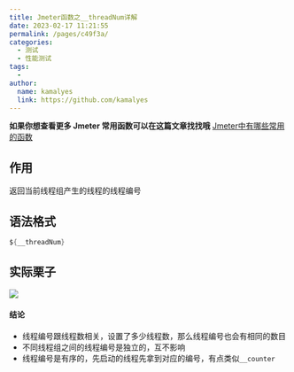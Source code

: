 ```yaml
---
title: Jmeter函数之__threadNum详解
date: 2023-02-17 11:21:55
permalink: /pages/c49f3a/
categories:
  - 测试
  - 性能测试
tags:
  - 
author: 
  name: kamalyes
  link: https://github.com/kamalyes
---
```

**如果你想查看更多 Jmeter 常用函数可以在这篇文章找找哦**
[Jmeter中有哪些常用的函数](./01.Jmeter中有哪些常用的函数.md)

作用
--

返回当前线程组产生的线程的线程编号

语法格式
----

```java
${__threadNum}
```

实际栗子
----
![](https://www.yuyanqing.cn/oss/image-bed/col/jmeter/1676603207628.jpg)
#### 结论

*   线程编号跟线程数相关，设置了多少线程数，那么线程编号也会有相同的数目
*   不同线程组之间的线程编号是独立的，互不影响
*   线程编号是有序的，先启动的线程先拿到对应的编号，有点类似`__counter`
